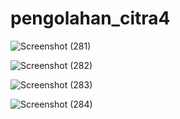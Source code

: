 # pengolahan_citra4

![Screenshot (281)](https://github.com/Birrhamm/pengolahan_citra4/assets/115520530/d88a138a-a36e-4cdf-859c-bd3c8128dce4)

![Screenshot (282)](https://github.com/Birrhamm/pengolahan_citra4/assets/115520530/ecdc250c-e7c1-4393-86f7-dcee62aa6971)

![Screenshot (283)](https://github.com/Birrhamm/pengolahan_citra4/assets/115520530/85d21cca-ec91-4823-90c8-dcbba1bb479a)

![Screenshot (284)](https://github.com/Birrhamm/pengolahan_citra4/assets/115520530/42c3cb77-e038-4e59-bfe5-c37c798c2671)
